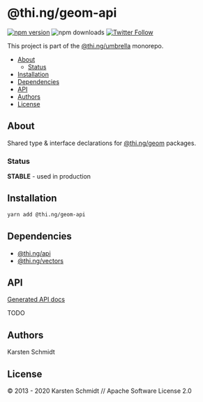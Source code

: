 <!-- This file is generated - DO NOT EDIT! -->

# @thi.ng/geom-api

[![npm version](https://img.shields.io/npm/v/@thi.ng/geom-api.svg)](https://www.npmjs.com/package/@thi.ng/geom-api)
![npm downloads](https://img.shields.io/npm/dm/@thi.ng/geom-api.svg)
[![Twitter Follow](https://img.shields.io/twitter/follow/thing_umbrella.svg?style=flat-square&label=twitter)](https://twitter.com/thing_umbrella)

This project is part of the
[@thi.ng/umbrella](https://github.com/thi-ng/umbrella/) monorepo.

- [About](#about)
  - [Status](#status)
- [Installation](#installation)
- [Dependencies](#dependencies)
- [API](#api)
- [Authors](#authors)
- [License](#license)

## About

Shared type & interface declarations for [@thi.ng/geom](https://github.com/thi-ng/umbrella/tree/master/packages/geom) packages.

### Status

**STABLE** - used in production

## Installation

```bash
yarn add @thi.ng/geom-api
```

## Dependencies

- [@thi.ng/api](https://github.com/thi-ng/umbrella/tree/master/packages/api)
- [@thi.ng/vectors](https://github.com/thi-ng/umbrella/tree/master/packages/vectors)

## API

[Generated API docs](https://docs.thi.ng/umbrella/geom-api/)

TODO

## Authors

Karsten Schmidt

## License

&copy; 2013 - 2020 Karsten Schmidt // Apache Software License 2.0
